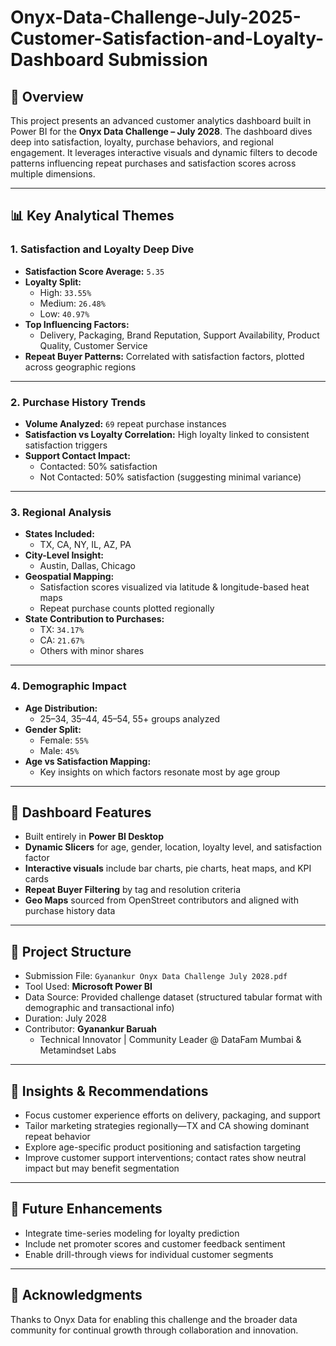 # Onyx-Data-Challenge-July-2025-Customer-Satisfaction-and-Loyalty-Dashboard Submission

## 🧠 Overview  
This project presents an advanced customer analytics dashboard built in Power BI for the **Onyx Data Challenge – July 2028**. The dashboard dives deep into satisfaction, loyalty, purchase behaviors, and regional engagement. It leverages interactive visuals and dynamic filters to decode patterns influencing repeat purchases and satisfaction scores across multiple dimensions.

---

## 📊 Key Analytical Themes

### 1. Satisfaction and Loyalty Deep Dive  
- **Satisfaction Score Average:** `5.35`  
- **Loyalty Split:**  
  - High: `33.55%`  
  - Medium: `26.48%`  
  - Low: `40.97%`  
- **Top Influencing Factors:**  
  - Delivery, Packaging, Brand Reputation, Support Availability, Product Quality, Customer Service  
- **Repeat Buyer Patterns:** Correlated with satisfaction factors, plotted across geographic regions

---

### 2. Purchase History Trends  
- **Volume Analyzed:** `69` repeat purchase instances  
- **Satisfaction vs Loyalty Correlation:** High loyalty linked to consistent satisfaction triggers  
- **Support Contact Impact:**  
  - Contacted: 50% satisfaction  
  - Not Contacted: 50% satisfaction (suggesting minimal variance)

---

### 3. Regional Analysis  
- **States Included:**  
  - TX, CA, NY, IL, AZ, PA  
- **City-Level Insight:**  
  - Austin, Dallas, Chicago  
- **Geospatial Mapping:**  
  - Satisfaction scores visualized via latitude & longitude-based heat maps  
  - Repeat purchase counts plotted regionally  
- **State Contribution to Purchases:**  
  - TX: `34.17%`  
  - CA: `21.67%`  
  - Others with minor shares

---

### 4. Demographic Impact  
- **Age Distribution:**  
  - 25–34, 35–44, 45–54, 55+ groups analyzed  
- **Gender Split:**  
  - Female: `55%`  
  - Male: `45%`  
- **Age vs Satisfaction Mapping:**  
  - Key insights on which factors resonate most by age group

---

## 📌 Dashboard Features  
- Built entirely in **Power BI Desktop**  
- **Dynamic Slicers** for age, gender, location, loyalty level, and satisfaction factor  
- **Interactive visuals** include bar charts, pie charts, heat maps, and KPI cards  
- **Repeat Buyer Filtering** by tag and resolution criteria  
- **Geo Maps** sourced from OpenStreet contributors and aligned with purchase history data

---

## 📁 Project Structure  
- Submission File: `Gyanankur Onyx Data Challenge July 2028.pdf`  
- Tool Used: **Microsoft Power BI**  
- Data Source: Provided challenge dataset (structured tabular format with demographic and transactional info)  
- Duration: July 2028  
- Contributor: **Gyanankur Baruah**  
  - Technical Innovator | Community Leader @ DataFam Mumbai & Metamindset Labs

---

## 🎯 Insights & Recommendations  
- Focus customer experience efforts on delivery, packaging, and support  
- Tailor marketing strategies regionally—TX and CA showing dominant repeat behavior  
- Explore age-specific product positioning and satisfaction targeting  
- Improve customer support interventions; contact rates show neutral impact but may benefit segmentation

---

## 🚀 Future Enhancements  
- Integrate time-series modeling for loyalty prediction  
- Include net promoter scores and customer feedback sentiment  
- Enable drill-through views for individual customer segments

---

## 🤝 Acknowledgments  
Thanks to Onyx Data for enabling this challenge and the broader data community for continual growth through collaboration and innovation.
